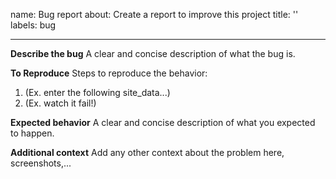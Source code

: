 name: Bug report
about: Create a report to improve this project
title: ''
labels: bug

---

**Describe the bug**
A clear and concise description of what the bug is.

**To Reproduce**
Steps to reproduce the behavior:
1. (Ex. enter the following site_data...)
2. (Ex. watch it fail!)

**Expected behavior**
A clear and concise description of what you expected to happen.

**Additional context**
Add any other context about the problem here, screenshots,...